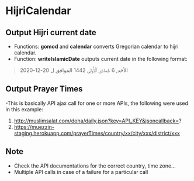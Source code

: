 # HijriCalendar
## Output Hijri current date

- Functions: **gomod** and **calendar** converts Gregorian calendar to hijri calendar.
- Function: **writeIslamicDate** outputs current date in the following format:
> الأحَد, 6 جُمَادَىٰ ٱلْأُولَىٰ 1442 الموافق ل 20-12-2020

## Output Prayer Times

-This is basically API ajax call for one or more APIs, the following were used in this example:

 1. http://muslimsalat.com/doha/daily.json?key=API_KEY&jsoncallback=?
 2. https://muezzin-staging.herokuapp.com/prayerTimes/country/xx/city/xxx/district/xxx
 
 ## Note
 - Check the API documentations for the correct country, time zone...
 - Multiple API calls in case of a failure for a particular call 
